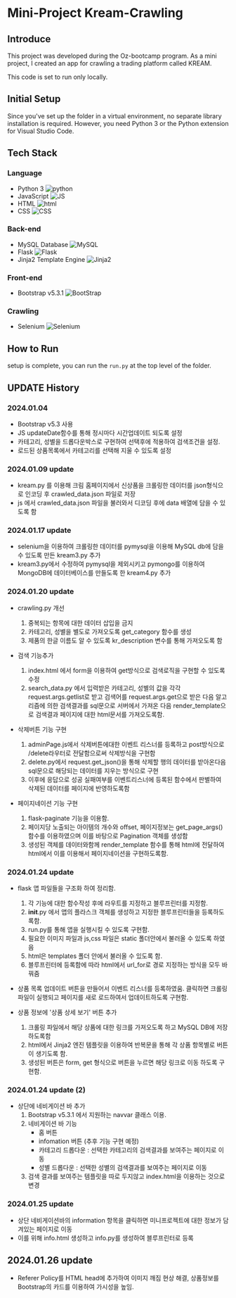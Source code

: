 # Mini-Project Kream-Crawling

## Introduce
This project was developed during the Oz-bootcamp program. As a mini project, I created an app for crawling a trading platform called KREAM.

This code is set to run only locally.

## Initial Setup
Since you've set up the folder in a virtual environment, no separate library installation is required. However, you need Python 3 or the Python extension for Visual Studio Code.

## Tech Stack
### Language
- Python 3
![python](https://velog.velcdn.com/images/2jinu/post/07861ade-e908-4b25-8490-fbff04995255/image.png)
- JavaScript
![JS](https://images.velog.io/images/hongsoom/post/5bbe1f26-1abd-410e-952a-67c06533bb13/JS.jpg)
- HTML
![html](https://images.velog.io/images/hosickk/post/3a467b69-7dee-43e5-9fcb-6eef9ee70694/html_thumbnail.jpeg)
- CSS
![CSS](https://images.velog.io/images/sky/post/42ccd9f6-fe4a-4dce-bcf2-87eebbf81c1e/css3.png)

### Back-end
- MySQL Database
![MySQL](https://velog.velcdn.com/images/vive0508/post/2bdc7422-3f97-46dc-9224-8f945861d572/image.jpeg)
- Flask
![Flask](https://images.velog.io/images/suhyun-guri/post/d57b1efe-05b6-4350-b0fb-e53be65a4fb3/016.png)
- Jinja2 Template Engine
![Jinja2](https://static.imasters.com.br/wp-content/uploads/2019/04/23113406/Conhecendo-o-Jinja2-um-mecanismo-para-templates-no-Flask.jpg)

### Front-end
- Bootstrap v5.3.1
![BootStrap](https://tms-outsource.com/blog/wp-content/uploads/2023/05/bootstrap-alternatives.jpg)

### Crawling
- Selenium
![Selenium](https://images.velog.io/images/poiuyy0420/post/c5ff7130-4280-41d1-8425-8df14dea9f8c/se.jpg)

## How to Run

setup is complete, you can run the `run.py` at the top level of the folder.

## UPDATE History

### 2024.01.04
- Bootstrap v5.3 사용
- JS updateDate함수를 통해 정시마다 시간업데이트 되도록 설정
- 카테고리, 성별을 드롭다운박스로 구현하여 선택후에 적용하여 검색조건을 설정.
- 로드된 상품목록에서 카테고리를 선택해 지울 수 있도록 설정

### 2024.01.09 update
- kream.py 를 이용해 크림 홈페이지에서 신상품을 크롤링한 데이터를 json형식으로 인코딩 후  crawled_data.json 파일로 저장
- js 에서 crawled_data.json 파일을 불러와서 디코딩 후에 data 배열에 담을 수 있도록 함

### 2024.01.17 update
- selenium을 이용하여 크롤링한 데이터를 pymysql을 이용해 MySQL db에 담을 수 있도록 만든 kream3.py 추가
- kream3.py에서 수정하여 pymysql을 제외시키고 pymongo를 이용하여 MongoDB에 데이터베이스를 만들도록 한 kream4.py 추가

### 2024.01.20 update
- crawling.py 개선
    1. 중복되는 항목에 대한 데이터 삽입을 금지
    2. 카테고리, 성별을 별도로 가져오도록 get_category 함수를 생성
    3. 제품의 한글 이름도 알 수 있도록 kr_description 변수를 통해 가져오도록 함

- 검색 기능추가
    1. index.html 에서 form을 이용하여 get방식으로 검색로직을 구현할 수 있도록 수정
    2. search_data.py 에서 입력받은 카테고리, 성별의 값을 각각 request.args.getlist로 받고 검색어를 request.args.get으로 받은 다음 알고리즘에 의한 검색결과를 sql문으로 서버에서 가져온 다음 render_template으로 검색결과 페이지에 대한 html문서를 가져오도록함.

- 삭제버튼 기능 구현
    1. adminPage.js에서 삭제버튼에대한 이벤트 리스너를 등록하고 post방식으로 /delete라우터로 전달함으로써 삭제방식을 구현함
    2. delete.py에서 request.get_json()을 통해 삭제할 행의 데이터를 받아온다음 sql문으로 해당되는 데이터를 지우는 방식으로 구현
    3. 이후에 응답으로 성공 실패여부를 이벤트리스너에 등록된 함수에서 판별하여 삭제된 데이터를 페이지에 반영하도록함

- 페이지네이션 기능 구현
    1. flask-paginate 기능을 이용함.
    2. 페이지당 노출되는 아이템의 개수와 offset, 페이지정보는 get_page_args() 함수를 이용하였으며 이를 바탕으로 Pagination 객체를 생성함
    3. 생성된 객체를 데이터와함께 render_template 함수를 통해 html에 전달하여 html에서 이를 이용해서 페이지네이션을 구현하도록함.

### 2024.01.24 update
- flask 앱 파일들을 구조화 하여 정리함.
    1. 각 기능에 대한 함수작성 후에 라우트를 지정하고 블루프린터를 지정함.
    2. __init__.py 에서 앱의 플라스크 객체를 생성하고 지정한 블루프린터들을 등록하도록함.
    3. run.py를 통해 앱을 실행시킬 수 있도록 구현함.
    4. 필요한 이미지 파일과 js,css 파일은 static 폴더안에서 불러올 수 있도록 하였음
    5. html은 templates 폴더 안에서 불러올 수 있도록 함.
    6. 블루프린터에 등록함에 따라 html에서 url_for로 경로 지정하는 방식을 모두 바꿔줌

- 상품 목록 업데이트 버튼을 만들어서 이벤트 리스너를 등록하였움. 클릭하면 크롤링 파일이 실행되고 페이지를 새로 로드하여서 업데이트하도록 구현함.

- 상품 정보에 '상품 상세 보기' 버튼 추가
    1. 크롤링 파일에서 해당 상품에 대한 링크를 가져오도록 하고 MySQL DB에 저장하도록함
    2. html에서 Jinja2 엔진 템플릿을 이용하여 반복문을 통해 각 상품 항목별로 버튼이 생기도록 함.
    3. 생성된 버튼은 form, get 형식으로 버튼을 누르면 해당 링크로 이동 하도록 구현함.

### 2024.01.24 update (2)
- 상단에 네비게이션 바 추가
    1. Bootstrap v5.3.1 에서 지원하는 navvar 클래스 이용.
    2. 네비게이션 바 기능
        - 홈 버튼
        - infomation 버튼 (추후 기능 구현 예정)
        - 카테고리 드롭다운 : 선택한 카테고리의 검색결과를 보여주는 페이지로 이동
        - 성별 드롭다운 : 선택한 성별의 검색결과를 보여주는 페이지로 이동
    3. 검색 결과를 보여주는 템플릿을 따로 두지않고 index.html을 이용하는 것으로 변경

### 2024.01.25 update
- 상단 네비게이션바의 information 항목을 클릭하면 미니프로젝트에 대한 정보가 담겨있는 페이지로 이동
- 이를 위해 info.html 생성하고 info.py를 생성하여 블루프린터로 등록

## 2024.01.26 update
- Referer Policy를 HTML head에 추가하여 이미지 깨짐 현상 해결, 상품정보를 Bootstrap의 카드를 이용하여 가시성을 높임.